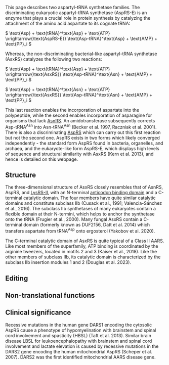 

This page describes two aspartyl-tRNA synthetase families.
The discriminating eukaryotic aspartyl-tRNA synthetase (AspRS-E) is an enzyme that plays a crucial role in protein synthesis by catalyzing the attachment of the amino acid aspartate to its cognate tRNA:


$ \text{Asp} + \text{tRNA}^\text{Asp} + \text{ATP} \xrightarrow{\text{AspRS-E}} \text{Asp-tRNA}^\text{Asp} + \text{AMP} + \text{PP}_i  $



Whereas, the non-discriminating bacterial-like aspartyl-tRNA synthetase (AsxRS) catalyzes the following two reactions:


$ \text{Asp} + \text{tRNA}^\text{Asp} + \text{ATP} \xrightarrow{\text{AsxRS}} \text{Asp-tRNA}^\text{Asn} + \text{AMP} + \text{PP}_i  $ 


$ \text{Asp} + \text{tRNA}^\text{Asn} + \text{ATP} \xrightarrow{\text{AsxRS}} \text{Asp-tRNA}^\text{Asn} + \text{AMP} + \text{PP}_i  $





This last reaction enables the incorporation of aspartate into the polypeptide, while the second enables incorporation of asparagine for organisms that lack [AsnRS](/class2/asn).
An amidotransferase subsequently corrects $\text{Asp-tRNA}^\text{Asn}$ into $\text{Asn-tRNA}^\text{Asn}$ (Becker et al. 1997, Raczniak et al. 2001).
There is also a discriminating [AspRS](/class2/asp1) which can carry out this first reaction but not the second one. 
AspRS exists in two forms which likely converged independently - the standard form  AspRS found in bacteria, organelles, and archaea, 
and the eukaryote-like form AspRS-E, which displays high levels of sequence and structural similarity with AsxRS (Kern et al. 2013), and hence is detailed on this webpage. 



  
  
## Structure

The three-dimensional structure of AsxRS closely resembles that of AsnRS, AspRS, and [LysRS-II](/class2/lys/), with an N-terminal [anticodon binding domain](/superfamily/class2/Anticodon_binding_domain_DNK/) and a C-terminal catalytic domain.
The four members have quite similar catalytic domains and constitute subclass IIb (Cusack et al., 1991; Valencia-Sánchez et al., 2016).
The subclass IIb synthetases of many eukaryotes contain a flexible domain at their N-termini, which helps to anchor the synthetase onto the tRNA (Frugier et al., 2000).
Many fungal AsxRS contain a C-terminal domain (formerly known as DUF2156, Datt et al. 2014) which transfers aspartate from $\text{tRNA}^\text{Asp}$ onto ergosterol (Yakobov et al. 2020).

 
 

The C-terminal catalytic domain of AsxRS is quite typical of a Class II AARS.
Like most members of the superfamily, ATP binding is coordinated by the arginine tweezers, located in motifs 2 and 3 (Kaiser et al., 2018).
Like the other members of subclass IIb, its catalytic domain is characterized by the subclass IIb insertion modules 1 and 2 (Douglas et al. 2023).


## Editing


## Non-translational functions



## Clinical significance

Recessive mutations in the human gene DARS1 encoding the cytosolic AspRS cause a phenotype of hypomyelination with brainstem and spinal cord involvement and spasticity (HBSL)
 (Taft et al. 2013). Similar brain disease LBSL for leukoencephalopathy with brainstem and spinal cord involvement and lactate elevation is caused
 by recessive mutations in the DARS2 gene encoding the human mitochondrial AspRS (Scheper et al. 2007). DARS2 was the first identified mitochondrial AARS disease gene.  




